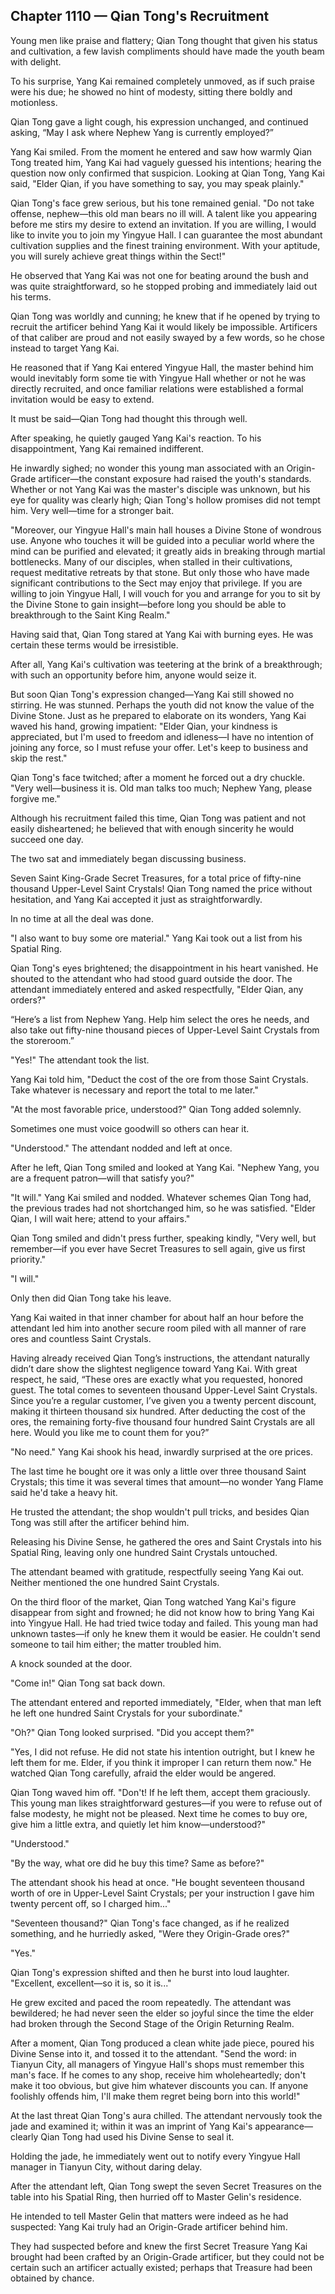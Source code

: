 ## Chapter 1110 — Qian Tong's Recruitment

Young men like praise and flattery; Qian Tong thought that given his status and cultivation, a few lavish compliments should have made the youth beam with delight.

To his surprise, Yang Kai remained completely unmoved, as if such praise were his due; he showed no hint of modesty, sitting there boldly and motionless.

Qian Tong gave a light cough, his expression unchanged, and continued asking, “May I ask where Nephew Yang is currently employed?”

Yang Kai smiled. From the moment he entered and saw how warmly Qian Tong treated him, Yang Kai had vaguely guessed his intentions; hearing the question now only confirmed that suspicion. Looking at Qian Tong, Yang Kai said, "Elder Qian, if you have something to say, you may speak plainly."

Qian Tong's face grew serious, but his tone remained genial. "Do not take offense, nephew—this old man bears no ill will. A talent like you appearing before me stirs my desire to extend an invitation. If you are willing, I would like to invite you to join my Yingyue Hall. I can guarantee the most abundant cultivation supplies and the finest training environment. With your aptitude, you will surely achieve great things within the Sect!"

He observed that Yang Kai was not one for beating around the bush and was quite straightforward, so he stopped probing and immediately laid out his terms.

Qian Tong was worldly and cunning; he knew that if he opened by trying to recruit the artificer behind Yang Kai it would likely be impossible. Artificers of that caliber are proud and not easily swayed by a few words, so he chose instead to target Yang Kai.

He reasoned that if Yang Kai entered Yingyue Hall, the master behind him would inevitably form some tie with Yingyue Hall whether or not he was directly recruited, and once familiar relations were established a formal invitation would be easy to extend.

It must be said—Qian Tong had thought this through well.

After speaking, he quietly gauged Yang Kai's reaction. To his disappointment, Yang Kai remained indifferent.

He inwardly sighed; no wonder this young man associated with an Origin-Grade artificer—the constant exposure had raised the youth's standards. Whether or not Yang Kai was the master's disciple was unknown, but his eye for quality was clearly high; Qian Tong's hollow promises did not tempt him. Very well—time for a stronger bait.

"Moreover, our Yingyue Hall's main hall houses a Divine Stone of wondrous use. Anyone who touches it will be guided into a peculiar world where the mind can be purified and elevated; it greatly aids in breaking through martial bottlenecks. Many of our disciples, when stalled in their cultivations, request meditative retreats by that stone. But only those who have made significant contributions to the Sect may enjoy that privilege. If you are willing to join Yingyue Hall, I will vouch for you and arrange for you to sit by the Divine Stone to gain insight—before long you should be able to breakthrough to the Saint King Realm."

Having said that, Qian Tong stared at Yang Kai with burning eyes. He was certain these terms would be irresistible.

After all, Yang Kai's cultivation was teetering at the brink of a breakthrough; with such an opportunity before him, anyone would seize it.

But soon Qian Tong's expression changed—Yang Kai still showed no stirring. He was stunned. Perhaps the youth did not know the value of the Divine Stone. Just as he prepared to elaborate on its wonders, Yang Kai waved his hand, growing impatient: "Elder Qian, your kindness is appreciated, but I'm used to freedom and idleness—I have no intention of joining any force, so I must refuse your offer. Let's keep to business and skip the rest."

Qian Tong's face twitched; after a moment he forced out a dry chuckle. "Very well—business it is. Old man talks too much; Nephew Yang, please forgive me."

Although his recruitment failed this time, Qian Tong was patient and not easily disheartened; he believed that with enough sincerity he would succeed one day.

The two sat and immediately began discussing business.

Seven Saint King-Grade Secret Treasures, for a total price of fifty-nine thousand Upper-Level Saint Crystals! Qian Tong named the price without hesitation, and Yang Kai accepted it just as straightforwardly.

In no time at all the deal was done.

"I also want to buy some ore material." Yang Kai took out a list from his Spatial Ring.

Qian Tong's eyes brightened; the disappointment in his heart vanished. He shouted to the attendant who had stood guard outside the door. The attendant immediately entered and asked respectfully, "Elder Qian, any orders?"

“Here’s a list from Nephew Yang. Help him select the ores he needs, and also take out fifty-nine thousand pieces of Upper-Level Saint Crystals from the storeroom.”

"Yes!" The attendant took the list.

Yang Kai told him, "Deduct the cost of the ore from those Saint Crystals. Take whatever is necessary and report the total to me later."

"At the most favorable price, understood?" Qian Tong added solemnly.

Sometimes one must voice goodwill so others can hear it.

"Understood." The attendant nodded and left at once.

After he left, Qian Tong smiled and looked at Yang Kai. "Nephew Yang, you are a frequent patron—will that satisfy you?"

"It will." Yang Kai smiled and nodded. Whatever schemes Qian Tong had, the previous trades had not shortchanged him, so he was satisfied. "Elder Qian, I will wait here; attend to your affairs."

Qian Tong smiled and didn't press further, speaking kindly, "Very well, but remember—if you ever have Secret Treasures to sell again, give us first priority."

"I will."

Only then did Qian Tong take his leave.

Yang Kai waited in that inner chamber for about half an hour before the attendant led him into another secure room piled with all manner of rare ores and countless Saint Crystals.

Having already received Qian Tong’s instructions, the attendant naturally didn’t dare show the slightest negligence toward Yang Kai. With great respect, he said, “These ores are exactly what you requested, honored guest. The total comes to seventeen thousand Upper-Level Saint Crystals. Since you’re a regular customer, I’ve given you a twenty percent discount, making it thirteen thousand six hundred. After deducting the cost of the ores, the remaining forty-five thousand four hundred Saint Crystals are all here. Would you like me to count them for you?”

"No need." Yang Kai shook his head, inwardly surprised at the ore prices.

The last time he bought ore it was only a little over three thousand Saint Crystals; this time it was several times that amount—no wonder Yang Flame said he'd take a heavy hit.

He trusted the attendant; the shop wouldn't pull tricks, and besides Qian Tong was still after the artificer behind him.

Releasing his Divine Sense, he gathered the ores and Saint Crystals into his Spatial Ring, leaving only one hundred Saint Crystals untouched.

The attendant beamed with gratitude, respectfully seeing Yang Kai out. Neither mentioned the one hundred Saint Crystals.

On the third floor of the market, Qian Tong watched Yang Kai's figure disappear from sight and frowned; he did not know how to bring Yang Kai into Yingyue Hall. He had tried twice today and failed. This young man had unknown tastes—if only he knew them it would be easier. He couldn't send someone to tail him either; the matter troubled him.

A knock sounded at the door.

"Come in!" Qian Tong sat back down.

The attendant entered and reported immediately, "Elder, when that man left he left one hundred Saint Crystals for your subordinate."

"Oh?" Qian Tong looked surprised. "Did you accept them?"

"Yes, I did not refuse. He did not state his intention outright, but I knew he left them for me. Elder, if you think it improper I can return them now." He watched Qian Tong carefully, afraid the elder would be angered.

Qian Tong waved him off. "Don't! If he left them, accept them graciously. This young man likes straightforward gestures—if you were to refuse out of false modesty, he might not be pleased. Next time he comes to buy ore, give him a little extra, and quietly let him know—understood?"

"Understood."

"By the way, what ore did he buy this time? Same as before?"

The attendant shook his head at once. "He bought seventeen thousand worth of ore in Upper-Level Saint Crystals; per your instruction I gave him twenty percent off, so I charged him..."

"Seventeen thousand?" Qian Tong's face changed, as if he realized something, and he hurriedly asked, "Were they Origin-Grade ores?"

"Yes."

Qian Tong's expression shifted and then he burst into loud laughter. "Excellent, excellent—so it is, so it is..."

He grew excited and paced the room repeatedly. The attendant was bewildered; he had never seen the elder so joyful since the time the elder had broken through the Second Stage of the Origin Returning Realm.

After a moment, Qian Tong produced a clean white jade piece, poured his Divine Sense into it, and tossed it to the attendant. "Send the word: in Tianyun City, all managers of Yingyue Hall's shops must remember this man's face. If he comes to any shop, receive him wholeheartedly; don't make it too obvious, but give him whatever discounts you can. If anyone foolishly offends him, I'll make them regret being born into this world!"

At the last threat Qian Tong's aura chilled. The attendant nervously took the jade and examined it; within it was an imprint of Yang Kai's appearance—clearly Qian Tong had used his Divine Sense to seal it.

Holding the jade, he immediately went out to notify every Yingyue Hall manager in Tianyun City, without daring delay.

After the attendant left, Qian Tong swept the seven Secret Treasures on the table into his Spatial Ring, then hurried off to Master Gelin's residence.

He intended to tell Master Gelin that matters were indeed as he had suspected: Yang Kai truly had an Origin-Grade artificer behind him.

They had suspected before and knew the first Secret Treasure Yang Kai brought had been crafted by an Origin-Grade artificer, but they could not be certain such an artificer actually existed; perhaps that Treasure had been obtained by chance.
